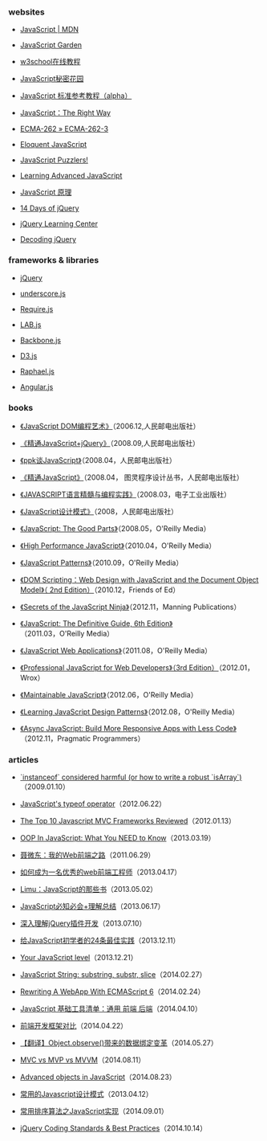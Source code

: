 ### websites

- [JavaScript | MDN](https://developer.mozilla.org/en-US/docs/Web/JavaScript)

- [JavaScript Garden](http://bonsaiden.github.io/JavaScript-Garden/)

- [w3school在线教程](http://www.w3school.com.cn/)

- [JavaScript秘密花园](http://bonsaiden.github.io/JavaScript-Garden/zh/)

- [JavaScript 标准参考教程（alpha）](http://javascript.ruanyifeng.com/)

- [JavaScript：The Right Way](http://jstherightway.org/)

- [ECMA-262 » ECMA-262-3](http://dmitrysoshnikov.com/tag/ecma-262-3/)

- [Eloquent JavaScript](http://eloquentjavascript.net/)

- [JavaScript Puzzlers!](http://javascript-puzzlers.herokuapp.com/)
    
- [Learning Advanced JavaScript](http://ejohn.org/apps/learn/)

- [JavaScript 原理](http://typeof.net/s/jsmech/)

- [14 Days of jQuery](http://jquery14.com/)

- [jQuery Learning Center](http://learn.jquery.com/)

- [Decoding jQuery](http://www.blog.highub.com/decoding-jquery/)

### frameworks & libraries

- [jQuery](http://jquery.com/)

- [underscore.js](http://underscorejs.org/)

- [Require.js](http://www.requirejs.org/)

- [LAB.js](http://labjs.com/)

- [Backbone.js](http://backbonejs.org/)

- [D3.js](http://d3js.org/)

- [Raphael.js](http://raphaeljs.com/)

- [Angular.js](https://angularjs.org/)

### books

- [《JavaScript DOM编程艺术》](http://book.douban.com/subject/1921890/)（2006.12,人民邮电出版社）

- [《精通JavaScript+jQuery》](http://book.douban.com/subject/3191962/)（2008.09,人民邮电出版社）

- [《ppk谈JavaScript》](http://book.douban.com/subject/3022779/)（2008.04，人民邮电出版社）

- [《精通JavaScript》](http://book.douban.com/subject/3007076/)（2008.04， 图灵程序设计丛书，人民邮电出版社）

- [《JAVASCRIPT语言精髓与编程实践》](http://book.douban.com/subject/3012828/)（2008.03，电子工业出版社）

- [《JavaScript设计模式》](http://book.douban.com/subject/3329540/)（2008，人民邮电出版社）

- [《JavaScript: The Good Parts》](http://book.douban.com/subject/2994925/)（2008.05，O'Reilly Media）

- [《High Performance JavaScript》](http://book.douban.com/subject/4183808/)（2010.04，O'Reilly Media）

- [《JavaScript Patterns》](http://book.douban.com/subject/5252901/)（2010.09，O'Reilly Media）

- [《DOM Scripting：Web Design with JavaScript and the Document Object Model》（ 2nd Edition）](http://book.douban.com/subject/5436113/)（2010.12，Friends of Ed）

- [《Secrets of the JavaScript Ninja》](http://book.douban.com/subject/3176860/)（2012.11，Manning Publications）

- [《JavaScript: The Definitive Guide, 6th Edition》](http://book.douban.com/subject/5303032/)（2011.03，O'Reilly Media）

- [《JavaScript Web Applications》](http://book.douban.com/subject/6805476/)（2011.08，O'Reilly Media）

- [《Professional JavaScript for Web Developers》（3rd Edition）](http://book.douban.com/subject/7157249/)（2012.01，Wrox）

- [《Maintainable JavaScript》](http://book.douban.com/subject/10547007/)（2012.06，O'Reilly Media）

- [《Learning JavaScript Design Patterns》](http://book.douban.com/subject/10750116/)（2012.08，O'Reilly Media）

- [《Async JavaScript: Build More Responsive Apps with Less Code》](http://book.douban.com/subject/21357366/)（2012.11，Pragmatic Programmers）

### articles

- [\`instanceof\` considered harmful (or how to write a robust \`isArray\`)](http://perfectionkills.com/instanceof-considered-harmful-or-how-to-write-a-robust-isarray/)（2009.01.10）

- [JavaScript's typeof operator](http://blog.alexanderdickson.com/javascript-typeof)（2012.06.22）

- [The Top 10 Javascript MVC Frameworks Reviewed](http://codebrief.com/2012/01/the-top-10-javascript-mvc-frameworks-reviewed/)（2012.01.13）

- [OOP In JavaScript: What You NEED to Know](http://javascriptissexy.com/oop-in-javascript-what-you-need-to-know/)（2013.03.19）

- [聂微东：我的Web前端之路](http://blog.jobbole.com/990/)（2011.06.29）

- [如何成为一名优秀的web前端工程师](http://blog.jobbole.com/30760/)（2013.04.17）

- [Limu：JavaScript的那些书](http://blog.jobbole.com/8087/)（2013.05.02）

- [JavaScript必知必会+理解总结](http://blog.jobbole.com/39571/)（2013.06.17）

- [深入理解jQuery插件开发](http://blog.jobbole.com/30550/)（2013.07.10）

- [给JavaScript初学者的24条最佳实践](http://blog.jobbole.com/53199/)（2013.12.11）

- [Your JavaScript level](http://stepansuvorov.com/blog/2013/12/your-javascript-level/)（2013.12.21）

- [JavaScript String: substring, substr, slice](http://ariya.ofilabs.com/2014/02/javascript-string-substring-substr-slice.html)（2014.02.27）

- [Rewriting A WebApp With ECMAScript 6](http://blog.tastejs.com/rewriting-a-webapp-with-ecmascript-6)（2014.02.24）

- [JavaScript 基础工具清单：通用 前端 后端](http://developer.51cto.com/art/201404/435190.htm)（2014.04.10）

- [前端开发框架对比](http://www.ibm.com/developerworks/cn/web/1404_wangfx_jsframeworks/)（2014.04.22）

- [【翻译】Object.observe()带来的数据绑定变革](http://mweb.baidu.com/p/object-observe%E5%B8%A6%E6%9D%A5%E7%9A%84%E6%95%B0%E6%8D%AE%E7%BB%91%E5%AE%9A%E5%8F%98%E9%9D%A9.html)（2014.05.27）

- [MVC vs MVP vs MVVM](http://jser.it/blog/2014/08/11/mvc-vs-mvp-vs-mvvm/)（2014.08.11）

- [Advanced objects in JavaScript](http://bjorn.tipling.com/advanced-objects-in-javascript)（2014.08.23）

- [常用的Javascript设计模式](http://blog.jobbole.com/29454/)（2013.04.12）

- [常用排序算法之JavaScript实现](http://blog.jobbole.com/76339/)（2014.09.01）

- [jQuery Coding Standards & Best Practices](http://lab.abhinayrathore.com/jquery-standards/)（2014.10.14）